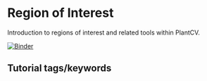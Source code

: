 # Region of Interest

Introduction to regions of interest and related tools within PlantCV. 


[![Binder](https://mybinder.org/badge_logo.svg)](https://mybinder.org/v2/gh/danforthcenter/plantcv-tutorial-roi/HEAD?labpath=index.ipynb)

## Tutorial tags/keywords



